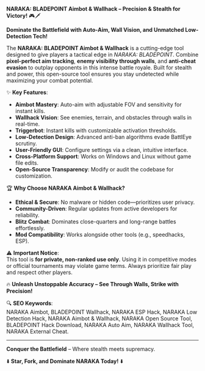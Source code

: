 **NARAKA: BLADEPOINT Aimbot & Wallhack – Precision & Stealth for Victory!** 🎮🗡️  

**Dominate the Battlefield with Auto-Aim, Wall Vision, and Unmatched Low-Detection Tech!**  

The **NARAKA: BLADEPOINT Aimbot & Wallhack** is a cutting-edge tool designed to give players a tactical edge in *NARAKA: BLADEPOINT*. Combine **pixel-perfect aim tracking**, **enemy visibility through walls**, and **anti-cheat evasion** to outplay opponents in this intense battle royale. Built for stealth and power, this open-source tool ensures you stay undetected while maximizing your combat potential.  

✨ **Key Features**:  
- **Aimbot Mastery**: Auto-aim with adjustable FOV and sensitivity for instant kills.  
- **Wallhack Vision**: See enemies, terrain, and obstacles through walls in real-time.  
- **Triggerbot**: Instant kills with customizable activation thresholds.  
- **Low-Detection Design**: Advanced anti-ban algorithms evade BattlEye scrutiny.  
- **User-Friendly GUI**: Configure settings via a clean, intuitive interface.  
- **Cross-Platform Support**: Works on Windows and Linux without game file edits.  
- **Open-Source Transparency**: Modify or audit the codebase for customization.  

🏆 **Why Choose NARAKA Aimbot & Wallhack?**  
- **Ethical & Secure**: No malware or hidden code—prioritizes user privacy.  
- **Community-Driven**: Regular updates from active developers for reliability.  
- **Blitz Combat**: Dominates close-quarters and long-range battles effortlessly.  
- **Mod Compatibility**: Works alongside other tools (e.g., speedhacks, ESP).  

⚠️ **Important Notice**:  
This tool is **for private, non-ranked use only**. Using it in competitive modes or official tournaments may violate game terms. Always prioritize fair play and respect other players.  

🔥 **Unleash Unstoppable Accuracy – See Through Walls, Strike with Precision!**  

🔍 **SEO Keywords**:  
NARAKA Aimbot, BLADEPOINT Wallhack, NARAKA ESP Hack, NARAKA Low Detection Hack, NARAKA Aimbot & Wallhack, NARAKA Open Source Tool, BLADEPOINT Hack Download, NARAKA Auto Aim, NARAKA Wallhack Tool, NARAKA External Cheat.  

---  
**Conquer the Battlefield** – Where stealth meets supremacy.  

⬇️ **Star, Fork, and Dominate NARAKA Today!** ⬇️
